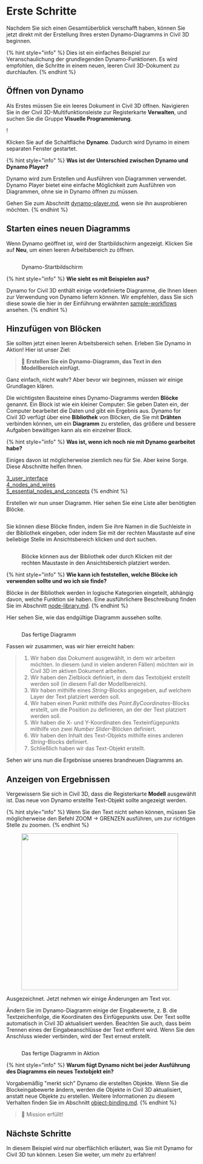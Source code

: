 # Erste Schritte

Nachdem Sie sich einen Gesamtüberblick verschafft haben, können Sie jetzt direkt mit der Erstellung Ihres ersten Dynamo-Diagramms in Civil 3D beginnen.

{% hint style="info" %} Dies ist ein einfaches Beispiel zur Veranschaulichung der grundlegenden Dynamo-Funktionen. Es wird empfohlen, die Schritte in einem neuen, leeren Civil 3D-Dokument zu durchlaufen. {% endhint %}

## Öffnen von Dynamo

Als Erstes müssen Sie ein leeres Dokument in Civil 3D öffnen. Navigieren Sie in der Civil 3D-Multifunktionsleiste zur Registerkarte **Verwalten**, und suchen Sie die Gruppe **Visuelle Programmierung**.

\![](<../.gitbook/assets/image (7).png>)

Klicken Sie auf die Schaltfläche **Dynamo**. Dadurch wird Dynamo in einem separaten Fenster gestartet.

{% hint style="info" %} **Was ist der Unterschied zwischen Dynamo und Dynamo Player?**

Dynamo wird zum Erstellen und Ausführen von Diagrammen verwendet. Dynamo Player bietet eine einfache Möglichkeit zum Ausführen von Diagrammen, ohne sie in Dynamo öffnen zu müssen.

Gehen Sie zum Abschnitt [dynamo-player.md](dynamo-player.md "mention"), wenn sie ihn ausprobieren möchten. {% endhint %}

## Starten eines neuen Diagramms

Wenn Dynamo geöffnet ist, wird der Startbildschirm angezeigt. Klicken Sie auf **Neu**, um einen leeren Arbeitsbereich zu öffnen.

<figure><img src="../.gitbook/assets/c3d-start.png" alt=""><figcaption><p>Dynamo-Startbildschirm</p></figcaption></figure>

{% hint style="info" %} **Wie sieht es mit Beispielen aus?**

Dynamo for Civil 3D enthält einige vordefinierte Diagramme, die Ihnen Ideen zur Verwendung von Dynamo liefern können. Wir empfehlen, dass Sie sich diese sowie die hier in der Einführung erwähnten [sample-workflows](sample-workflows/ "mention") ansehen. {% endhint %}

## Hinzufügen von Blöcken

Sie sollten jetzt einen leeren Arbeitsbereich sehen. Erleben Sie Dynamo in Aktion! Hier ist unser Ziel:

>  :dart: **Erstellen Sie ein Dynamo-Diagramm, das Text in den Modellbereich einfügt.**

Ganz einfach, nicht wahr? Aber bevor wir beginnen, müssen wir einige Grundlagen klären.

Die wichtigsten Bausteine eines Dynamo-Diagramms werden **Blöcke** genannt. Ein Block ist wie ein kleiner Computer: Sie geben Daten ein, der Computer bearbeitet die Daten und gibt ein Ergebnis aus. Dynamo for Civil 3D verfügt über eine **Bibliothek** von Blöcken, die Sie mit **Drähten** verbinden können, um ein **Diagramm** zu erstellen, das größere und bessere Aufgaben bewältigen kann als ein einzelner Block.

{% hint style="info" %} **Was ist, wenn ich noch nie mit Dynamo gearbeitet habe?**

Einiges davon ist möglicherweise ziemlich neu für Sie. Aber keine Sorge. Diese Abschnitte helfen Ihnen.

[3_user_interface](../3\_user\_interface/ "mention")\
 [4_nodes_and_wires](../4\_nodes\_and\_wires/ "mention")\
 [5_essential_nodes_and_concepts](../5\_essential\_nodes\_and\_concepts/ "mention") {% endhint %}

Erstellen wir nun unser Diagramm. Hier sehen Sie eine Liste aller benötigten Blöcke.

<figure><img src="../.gitbook/assets/c3d-create-text-node-list.png" alt=""><figcaption></figcaption></figure>

Sie können diese Blöcke finden, indem Sie ihre Namen in die Suchleiste in der Bibliothek eingeben, oder indem Sie mit der rechten Maustaste auf eine beliebige Stelle im Ansichtsbereich klicken und dort suchen.

<figure><img src="../.gitbook/assets/c3d-create-text-node-placement.gif" alt=""><figcaption><p>Blöcke können aus der Bibliothek oder durch Klicken mit der rechten Maustaste in den Ansichtsbereich platziert werden.</p></figcaption></figure>

{% hint style="info" %} **Wie kann ich feststellen, welche Blöcke ich verwenden sollte und wo ich sie finde?**

Blöcke in der Bibliothek werden in logische Kategorien eingeteilt, abhängig davon, welche Funktion sie haben. Eine ausführlichere Beschreibung finden Sie im Abschnitt [node-library.md](node-library.md "mention"). {% endhint %}

Hier sehen Sie, wie das endgültige Diagramm aussehen sollte.

<figure><img src="../.gitbook/assets/c3d-text-create-final (2).png" alt=""><figcaption><p>Das fertige Diagramm</p></figcaption></figure>

Fassen wir zusammen, was wir hier erreicht haben:

> 1. Wir haben das Dokument ausgewählt, in dem wir arbeiten möchten. In diesem (und in vielen anderen Fällen) möchten wir in Civil 3D im aktiven Dokument arbeiten.
> 2. Wir haben den Zielblock definiert, in dem das Textobjekt erstellt werden soll (in diesem Fall der Modellbereich).
> 3. Wir haben mithilfe eines _String_-Blocks angegeben, auf welchem Layer der Text platziert werden soll.
> 4. Wir haben einen Punkt mithilfe des _Point.ByCoordinates_-Blocks erstellt, um die Position zu definieren, an der der Text platziert werden soll.
> 5. Wir haben die X- und Y-Koordinaten des Texteinfügepunkts mithilfe von zwei _Number Slider_-Blöcken definiert.
> 6. Wir haben den Inhalt des Text-Objekts mithilfe eines anderen _String_-Blocks definiert.
> 7. Schließlich haben wir das Text-Objekt erstellt.

Sehen wir uns nun die Ergebnisse unseres brandneuen Diagramms an.

## Anzeigen von Ergebnissen

Vergewissern Sie sich in Civil 3D, dass die Registerkarte **Modell** ausgewählt ist. Das neue von Dynamo erstellte Text-Objekt sollte angezeigt werden.

{% hint style="info" %} Wenn Sie den Text nicht sehen können, müssen Sie möglicherweise den Befehl ZOOM -> GRENZEN ausführen, um zur richtigen Stelle zu zoomen. {% endhint %}

<figure><img src="../.gitbook/assets/c3d-create-text-result.png" alt="" width="413"><figcaption></figcaption></figure>

Ausgezeichnet. Jetzt nehmen wir einige Änderungen am Text vor.

Ändern Sie im Dynamo-Diagramm einige der Eingabewerte, z. B. die Textzeichenfolge, die Koordinaten des Einfügepunkts usw. Der Text sollte automatisch in Civil 3D aktualisiert werden. Beachten Sie auch, dass beim Trennen eines der Eingabeanschlüsse der Text entfernt wird. Wenn Sie den Anschluss wieder verbinden, wird der Text erneut erstellt. 

<div data-full-width="false">

<figure><img src="../.gitbook/assets/c3d-create-text.gif" alt=""><figcaption><p>Das fertige Diagramm in Aktion</p></figcaption></figure>

</div>

{% hint style="info" %} **Warum fügt Dynamo nicht bei jeder Ausführung des Diagramms ein neues Textobjekt ein?**

Vorgabemäßig "merkt sich" Dynamo die erstellten Objekte. Wenn Sie die Blockeingabewerte ändern, werden die Objekte in Civil 3D aktualisiert, anstatt neue Objekte zu erstellen. Weitere Informationen zu diesem Verhalten finden Sie im Abschnitt [object-binding.md](advanced-topics/object-binding.md "mention"). {% endhint %}

> :tada: Mission erfüllt!

## Nächste Schritte

In diesem Beispiel wird nur oberflächlich erläutert, was Sie mit Dynamo for Civil 3D tun können. Lesen Sie weiter, um mehr zu erfahren!
